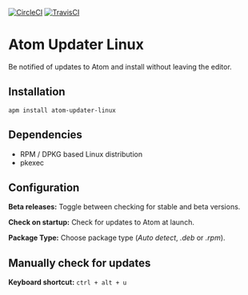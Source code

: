 [![CircleCI](https://circleci.com/gh/andyrichardson/atom-updater-linux/tree/master.svg?style=shield)](https://circleci.com/gh/andyrichardson/atom-updater-linux/tree/master) 
[![TravisCI](https://travis-ci.org/andyrichardson/atom-updater-linux.svg?branch=master)](https://travis-ci.org/andyrichardson/atom-updater-linux)
# Atom Updater Linux

Be notified of updates to Atom and install without leaving the editor.

## Installation

    apm install atom-updater-linux

## Dependencies
 * RPM / DPKG based Linux distribution
 * pkexec

## Configuration
**Beta releases:** Toggle between checking for stable and beta versions.

**Check on startup:** Check for updates to Atom at launch.

**Package Type:** Choose package type (_Auto detect_, _.deb_ or _.rpm_).

## Manually check for updates

**Keyboard shortcut:** `ctrl + alt + u`
